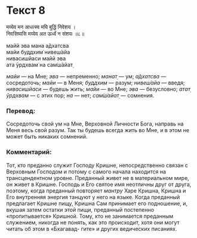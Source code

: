 # Текст 8

मय्येव मन आधत्स्व मयि बुद्धिं निवेशय ।  
निवसिष्यसि मय्येव अत ऊर्ध्वं न संशयः ॥८॥

майй эва мана а̄дхатсва  
майи буддхим̇ нивеш́айа  
нивасишйаси майй эва  
ата ӯрдхвам̇ на сам̇ш́айат̣

_майи_ — на Мне; _эва_ — непременно; _манат̣_ — ум; _а̄дхатсва_ — сосредоточь; _майи_ — в Меня; _буддхим_ — разум; _нивеш́айа_ — введя; _нивасишйаси_ — будешь жить; _майи_ — во Мне; _эва_ — безусловно; _атат̣ ӯрдхвам_ — с этих пор; _на_ — нет; _сам̇ш́айат̣_ — сомнения.

### Перевод:

Сосредоточь свой ум на Мне, Верховной Личности Бога, направь на Меня весь свой разум. Так ты будешь всегда жить во Мне, и в этом не может быть никаких сомнений.

### Комментарий:

Тот, кто преданно служит Господу Кришне, непосредственно связан с Верховным Господом и потому с самого начала находится на трансцендентном уровне. Преданный живет не в материальном мире, он живет в Кришне. Господь и Его святое имя неотличны друг от друга, поэтому, когда преданный повторяет _мантру_ Харе Кришна, Кришна и Его внутренняя энергия танцуют у него на языке. Когда преданный предлагает Кришне пищу, Кришна Сам принимает его подношение, и, вкушая затем остатки этой пищи, преданный постепенно «пропитывается» Кришной. Тому, кто не занимается преданным служением, никогда не понять, как это происходит, хотя они могут читать об этом в «Бхагавад- гите» и других ведических писаниях.